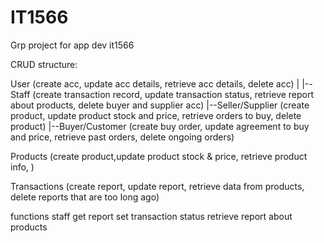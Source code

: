 # IT1566
Grp project for app dev it1566

CRUD structure:

User (create acc, update acc details, retrieve acc details, delete acc)
|
|--Staff (create transaction record, update transaction status, retrieve report about products, delete buyer and supplier acc)
|--Seller/Supplier (create product, update product stock and price, retrieve orders to buy, delete product)
|--Buyer/Customer (create buy order, update agreement to buy and price, retrieve past orders, delete ongoing orders)

Products (create product,update product stock & price, retrieve product info, )

Transactions (create report, update report, retrieve data from products, delete reports that are too long ago)

functions staff
get report
set transaction status
retrieve report about products
